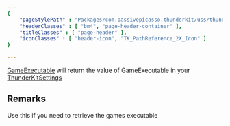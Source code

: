 ```yaml
---
{ 
	"pageStylePath" : "Packages/com.passivepicasso.thunderkit/uss/thunderkit_style.uss",
	"headerClasses" : [ "bm4", "page-header-container" ],
	"titleClasses" : [ "page-header" ],
	"iconClasses" : [ "header-icon", "TK_PathReference_2X_Icon" ]
}

---
```


[GameExecutable](assetlink://Packages/com.passivepicasso.thunderkit/Editor/Core/Paths/Components/GameExecutable.cs) will return the value of GameExecutable in your [ThunderKitSettings](menulink://Tools/ThunderKit/Settings)

## Remarks

Use this if you need to retrieve the games executable